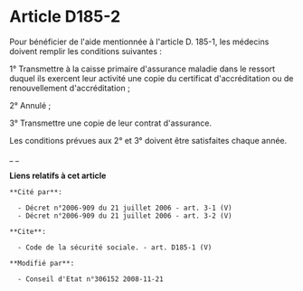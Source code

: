 # Article D185-2

Pour bénéficier de l'aide mentionnée à l'article D. 185-1, les médecins doivent remplir les conditions suivantes : 

1° Transmettre à la caisse primaire d'assurance maladie dans le ressort duquel ils exercent leur activité une copie du
certificat d'accréditation ou de renouvellement d'accréditation ; 

2° Annulé ; 

3° Transmettre une copie de leur contrat d'assurance. 

Les conditions prévues aux 2° et 3° doivent être satisfaites chaque année.

_
_

**Liens relatifs à cet article**

	**Cité par**:

	  - Décret n°2006-909 du 21 juillet 2006 - art. 3-1 (V)
	  - Décret n°2006-909 du 21 juillet 2006 - art. 3-2 (V)

	**Cite**:

	  - Code de la sécurité sociale. - art. D185-1 (V)

	**Modifié par**:

	  - Conseil d'Etat n°306152 2008-11-21
